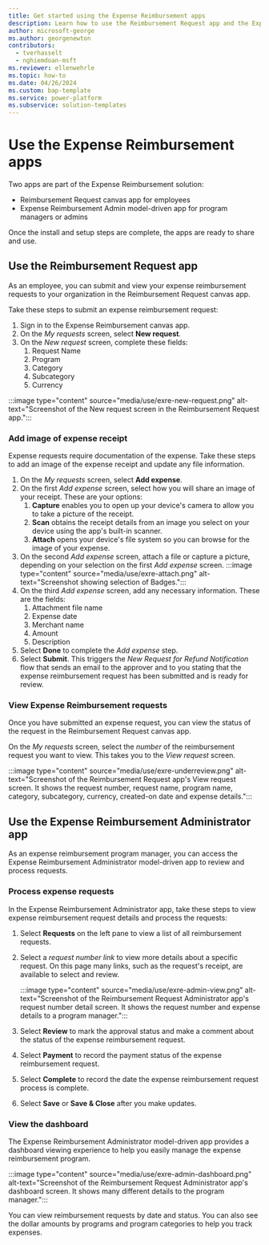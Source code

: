 ```yaml
---
title: Get started using the Expense Reimbursement apps
description: Learn how to use the Reimbursement Request app and the Expense Reimbursement Admin app on Microsoft Power Platform.
author: microsoft-george
ms.author: georgenewton
contributors:
  - tverhasselt
  - nghiemdoan-msft
ms.reviewer: ellenwehrle
ms.topic: how-to
ms.date: 04/26/2024
ms.custom: bap-template
ms.service: power-platform
ms.subservice: solution-templates
---
```


# Use the Expense Reimbursement apps

Two apps are part of the Expense Reimbursement solution:

- Reimbursement Request canvas app for employees
- Expense Reimbursement Admin model-driven app for program managers or admins

Once the install and setup steps are complete, the apps are ready to share and use.

## Use the Reimbursement Request app

As an employee, you can submit and view your expense reimbursement requests to your organization in the Reimbursement Request
canvas app.

Take these steps to submit an expense reimbursement request:

1. Sign in to the Expense Reimbursement canvas app.
1. On the _My requests_ screen, select **New request**.
1. On the _New request_ screen, complete these fields:
    1. Request Name
    1. Program
    1. Category
    1. Subcategory
    1. Currency

:::image type="content" source="media/use/exre-new-request.png" alt-text="Screenshot of the New request screen in the Reimbursement Request app.":::

### Add image of expense receipt

Expense requests require documentation of the expense. Take these steps to add an image of the expense receipt and update any file information.

1. On the _My requests_ screen, select **Add expense**.
1. On the first _Add expense_ screen, select how you will share an image of your receipt. These are your options:
    1. **Capture** enables you to open up your device's camera to allow you to take a picture of the receipt.
    1. **Scan** obtains the receipt details from an image you select on your device using the app's built-in scanner.
    1. **Attach** opens your device's file system so you can browse for the image of your expense.
1. On the second _Add expense_ screen, attach a file or capture a picture, depending on your selection on the first _Add expense_ screen.
:::image type="content" source="media/use/exre-attach.png" alt-text="Screenshot showing selection of Badges.":::
1. On the third _Add expense_ screen, add any necessary information. These are the fields:
    1. Attachment file name
    1. Expense date
    1. Merchant name
    1. Amount
    1. Description
1. Select **Done** to complete the _Add expense_ step.
1. Select **Submit**. This triggers the _New Request for Refund Notification_ flow that sends an email to the approver and to you stating that the expense reimbursement request has been submitted and is ready for review.

### View Expense Reimbursement requests

Once you have submitted an expense request, you can view the status of the request in the Reimbursement Request canvas app.

On the _My requests_ screen, select the _number_ of the reimbursement request you want to view. This takes you to the _View request_ screen.

:::image type="content" source="media/use/exre-underreview.png" alt-text="Screenshot of the Reimbursement Request app's View request screen. It shows the request number, request name, program name, category, subcategory, currency, created-on date and expense details.":::

## Use the Expense Reimbursement Administrator app

As an expense reimbursement program manager, you can access the Expense Reimbursement Administrator model-driven app to review and process requests.

### Process expense requests

In the Expense Reimbursement Administrator app, take these steps to view expense reimbursement request details and process the requests:

1. Select **Requests** on the left pane to view a list of all reimbursement requests.
1. Select a _request number link_ to view more details about a specific request. On this page many links, such as the request's receipt, are available to select and review.

    :::image type="content" source="media/use/exre-admin-view.png" alt-text="Screenshot of the Reimbursement Request Administrator app's request number detail screen. It shows the request number and expense details to a program manager.":::

1. Select **Review** to mark the approval status and make a comment about the status of the expense reimbursement request.
1. Select **Payment** to record the payment status of the expense reimbursement request.
1. Select **Complete** to record the date the expense reimbursement request process is complete.
1. Select **Save** or **Save & Close** after you make updates.

### View the dashboard

The Expense Reimbursement Administrator model-driven app provides a dashboard viewing experience to help you easily manage the expense reimbursement program.

:::image type="content" source="media/use/exre-admin-dashboard.png" alt-text="Screenshot of the Reimbursement Request Administrator app's dashboard screen. It shows many different details to the program manager.":::

You can view reimbursement requests by date and status. You can also see the dollar amounts by programs and program categories to help you track expenses.
